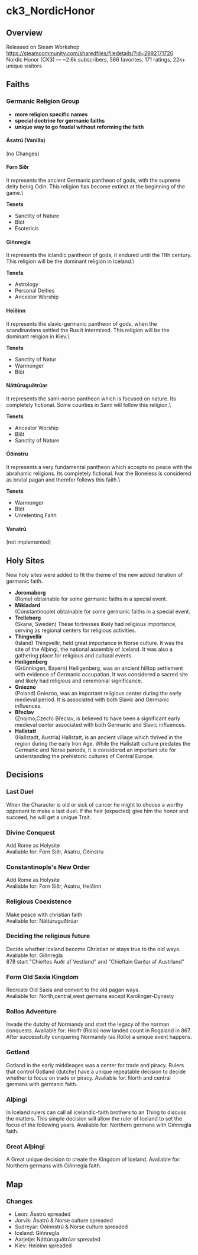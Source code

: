 # ck3_NordicHonor

## Overview

Released on Steam Workshop
https://steamcommunity.com/sharedfiles/filedetails/?id=2992171720 \
Nordic Honor (CK3) — ~2.6k subscribers, 566 favorites, 171 ratings, 22k+ unique visitors

## Faiths

### Germanic Religion Group

- **more religion specific names**
- **special doctrine for germanic faiths**
- **unique way to go feudal without reforming the faith**

#### Ásatrú (Vanilla)

(no Changes)

#### Forn Siðr

It represents the ancient Germanic pantheon of gods, with the supreme deity being Odin. This religion has become extinct at the beginning of the game.\

**Tenets**
- Sanctity of Nature
- Blót
- Esotericis

#### Giñnregla

It represents the Iclandic pantheon of gods, it endured until the 11th century. This religion will be the dominant religion in Iceland.\

**Tenets**
- Astrology
- Personal Deities
- Ancestor Worship

#### Heiðinn

It represents the slavic-germanic pantheon of gods, when the scandinavians settled the Rus it intermixed. This religion will be the dominant religion in Kiev.\

**Tenets**
- Sanctity of Natur
- Warmonger
- Blót

#### Náttúruguðtrúar

It represents the sami-norse pantheon which is focused on nature. Its completely fictional. Some counties in Sami will follow this religion.\

**Tenets**
- Ancestor Worship
- Blðt
- Sanctity of Nature

#### Óðinstru

It represents a very fundamental pantheon which accepts no peace with the abrahamic religions. Its completely fictional. Ivar the Boneless is considered as brutal pagan and therefor follows this faith.\

**Tenets**
- Warmonger
- Blót
- Unrelenting Faith

#### Vanatrú

(not implemented)

## Holy Sites

New holy sites were added to fit the theme of the new added iteration of germanic faith.

- **Joromaborg**\
(Rome) obtainable for some germanic faiths in a special event.
- **Mikladard**\
(Constantinople) obtainable for some germanic faiths in a special event.
- **Trelleborg**\
(Skane, Sweden)  These fortresses likely had religious importance, serving as regional centers for religious activities.
- **Thingvellir**\
(Island) Thingvellir, held great importance in Norse culture. It was the site of the Alþingi, the national assembly of Iceland. It was also a gathering place for religious and cultural events.
- **Heiligenberg**\
(Grünningen, Bayern) Heiligenberg, was an ancient hilltop settlement with evidence of Germanic occupation. It was considered a sacred site and likely had religious and ceremonial significance.
- **Gniezno**\
(Poland) Gniezno, was an important religious center during the early medieval period. It is associated with both Slavic and Germanic influences.
- **Břeclav**\
(Znojmo,Czech) Břeclav, is believed to have been a significant early medieval center associated with both Germanic and Slavic influences.
- **Hallstatt**\
(Hallstadt, Austria) Hallstatt, is an ancient village which thrived in the region during the early Iron Age. While the Hallstatt culture predates the Germanic and Norse periods, it is considered an important site for understanding the prehistoric cultures of Central Europe.

## Decisions

### Last Duel

When the Character is old or sick of cancer he might to choose a worthy opponent to make a last duel.
If the heir (expected) give him the honor and succeed, he will get a unique Trait.

### Divine Conquest

Add Rome as Holysite\
Avaliable for: Forn Siðr, Asatru, Óðinstru

### Constantinople's New Order

Add Rome as Holysite\
Avaliable for: Forn Siðr, Asatru, Heiðinn

### Religious Coexistence

Make peace with christian faith\
Avaliable for: Náttúruguðtrúar

### Deciding the religious future

Decide whether Iceland become Christian or stays true to the old ways.\
Avaliable for: Giñnregla\
878 start "Chieftes Auðr af Vestland" and "Chieftain Garðar af Austrland"

### Form Old Saxia Kingdom

Recreate Old Saxia and convert to the old pagan ways.\
Avaliable for: North,central,west germans except Karolinger-Dynasty

### Rollos Adventure

Invade the dutchy of Normandy and start the legacy of the norman conquests.
Avaliable for: Hrolfr (Rollo) now landed count in Rogaland in 867. After successfully conquering Normandy (as Rollo) a unique event happens.


### Gotland 
Gotland in the early middleages was a center for trade and piracy. 
Rulers that control Gotland (dutchy) have a unique repeatable decision to decide whether to focus on trade or piracy. 
Avaliable for: North and central germans with germanic faith. 

### Alþingi
In Iceland rulers can call all icelandic-faith brothers to an Thing to discuss the matters. 
This simple decision will allow the ruler of Iceland to set the focus of the following years.
Avaliable for: Northern germans with Giñnregla faith. 


### Great Alþingi
A Great unique decision to create the Kingdom of Iceland.
Avaliable for: Northern germans with Giñnregla faith. 


## Map

### Changes

- Leon: Ásatrú spreaded
- Jorvik: Ásatrú & Norse culture spreaded
- Sudreyar: Óðinnstrú & Norse culture spreaded
- Iceland: Giñnregla
- Aarjetje: Náttúruguðtrúar spreaded
- Kiev: Heiðinn spreaded
